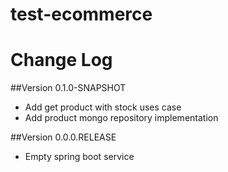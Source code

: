 # test-ecommerce

# Change Log
##Version 0.1.0-SNAPSHOT
* Add get product with stock uses case
* Add product mongo repository implementation

##Version 0.0.0.RELEASE
* Empty spring boot service